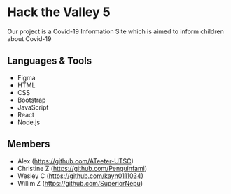# Hack the Valley 5
Our project is a Covid-19 Information Site which is aimed to inform children about Covid-19

## Languages & Tools
- Figma
- HTML
- CSS
- Bootstrap
- JavaScript
- React
- Node.js

## Members
- Alex (https://github.com/ATeeter-UTSC)
- Christine Z (https://github.com/Penguinfami)
- Wesley C (https://github.com/kayn0111034)
- Willim Z (https://github.com/SuperiorNepu)
